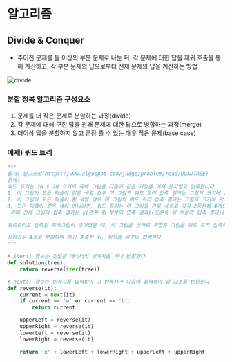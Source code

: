 # 알고리즘

## Divide & Conquer

- 주어진 문제를 둘 이상의 부분 문제로 나눈 뒤, 각 문제에 대한 답을 재귀 호출을 통해 계산하고, 각 부분 문제의 답으로부터 전체 문제의 답을 계산하는 방법

![divide](https://user-images.githubusercontent.com/38815618/85421023-e63e4900-b5ae-11ea-943d-e1f7e5e284f1.PNG)

### 분할 정복 알고리즘 구성요소

1. 문제를 더 작은 문제로 분할하는 과정(divide)
2. 각 문제에 대해 구한 답을 원래 문제에 대한 답으로 병합하는 과정(merge)
3. 더이상 답을 분할하지 않고 곧장 풀 수 있는 매우 작은 문제(base case)

### 예제) 쿼드 트리

```python
"""
출처: 알고스팟(https://www.algospot.com/judge/problem/read/QUADTREE)
문제:
쿼드 트리는 2N × 2N 크기의 흑백 그림을 다음과 같은 과정을 거쳐 문자열로 압축합니다.
1. 이 그림의 모든 픽셀이 검은 색일 경우 이 그림의 쿼드 트리 압축 결과는 그림의 크기에 관계없이 b가 됩니다.
2. 이 그림의 모든 픽셀이 흰 색일 경우 이 그림의 쿼드 트리 압축 결과는 그림의 크기에 관계없이 w가 됩니다.
3. 모든 픽셀이 같은 색이 아니라면, 쿼드 트리는 이 그림을 가로 세로로 각각 2등분해 4개의 조각으로 쪼갠 뒤 각각을 쿼드 트리 압축합니다.
 이때 전체 그림의 압축 결과는 x(왼쪽 위 부분의 압축 결과)(오른쪽 위 부분의 압축 결과)(왼쪽 아래 부분의 압축 결과)(오른쪽 아래 부분의 압축 결과)가 됩니다.

쿼드트리로 압축된 흑백그림이 주어졌을 때, 이 그림을 상하로 뒤집은 그림을 쿼드 트리 압축해서 출력하는 프로그램을 작성하세요.

상하좌우 4개로 분할하여 재귀 호출한 뒤, 위치를 바꾸어 합병한다.
"""

# iter() 함수는 전달된 데이터의 반복자를 꺼내 반환한다
def solution(tree):
    return reverse(iter(tree))

# next() 함수는 반복자를 입력받아 그 반복자가 다음에 출력해야 할 요소를 반환한다
def reverse(it):
    current = next(it)
    if current == 'w' or current == 'b':
        return current

    upperLeft = reverse(it)
    upperRight = reverse(it)
    lowerLeft = reverse(it)
    lowerRight = reverse(it)

    return 'x' + lowerLeft + lowerRight + upperLeft + upperRight
```
